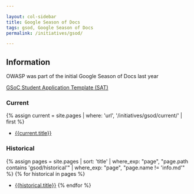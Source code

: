 ```yaml
---

layout: col-sidebar
title: Google Season of Docs
tags: gsod, Google Season of Docs
permalink: /initiatives/gsod/

---
```


## Information

OWASP was part of the initial Google Season of Docs last year

[GSoC Student Application Template (SAT)](gsoc_sat)

### Current
{% assign current = site.pages | where: 'url', '/initiatives/gsod/current/' | first %}
* [{{current.title}}](/www-community{{current.url}})

### Historical
{% assign pages = site.pages | sort: 'title' | where_exp: "page", "page.path contains 'gsod/historical'" | where_exp: "page", "page.name != 'info.md'" %}
{% for historical in pages %}
* [{{historical.title}}](/www-community{{historical.url}})
{% endfor %} 
